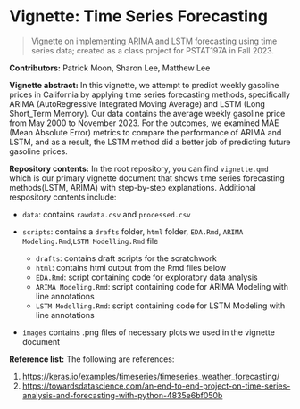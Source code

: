# Vignette: Time Series Forecasting

> Vignette on implementing ARIMA and LSTM forecasting using time series data; created as a class project for PSTAT197A in Fall 2023.

**Contributors:** Patrick Moon, Sharon Lee, Matthew Lee

**Vignette abstract:** In this vignette, we attempt to predict weekly gasoline prices in California by applying time series forecasting methods, specifically ARIMA (AutoRegressive Integrated Moving Average) and LSTM (Long Short_Term Memory). Our data contains the average weekly gasoline price from May 2000 to November 2023. For the outcomes, we examined MAE (Mean Absolute Error) metrics to compare the performance of ARIMA and LSTM, and as a result, the LSTM method did a better job of predicting future gasoline prices.

**Repository contents:** In the root repository, you can find `vignette.qmd` which is our primary vignette document that shows time series forecasting methods(LSTM, ARIMA) with step-by-step explanations. Additional respository contents include:

-   `data`: contains `rawdata.csv` and `processed.csv`

-   `scripts`: contains a `drafts` folder, `html` folder, `EDA.Rmd`, `ARIMA Modeling.Rmd`,`LSTM Modelling.Rmd` file
    -   `drafts`: contains draft scripts for the scratchwork
    -   `html`: contains html output from the Rmd files below
    -   `EDA.Rmd`: script containing code for exploratory data analysis
    -   `ARIMA Modeling.Rmd`: script containing code for ARIMA Modeling with line annotations
    -   `LSTM Modelling.Rmd`: script containing code for LSTM Modeling with line annotations

-   `images` contains .png files of necessary plots we used in the vignette document

**Reference list:** The following are references:

1.  https://keras.io/examples/timeseries/timeseries_weather_forecasting/
2.  https://towardsdatascience.com/an-end-to-end-project-on-time-series-analysis-and-forecasting-with-python-4835e6bf050b

